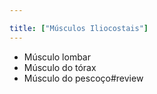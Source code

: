 ```yaml
---

title: ["Músculos Iliocostais"]
---
```

+ Músculo lombar
+ Músculo do tórax 
+ Músculo do pescoço#review 
